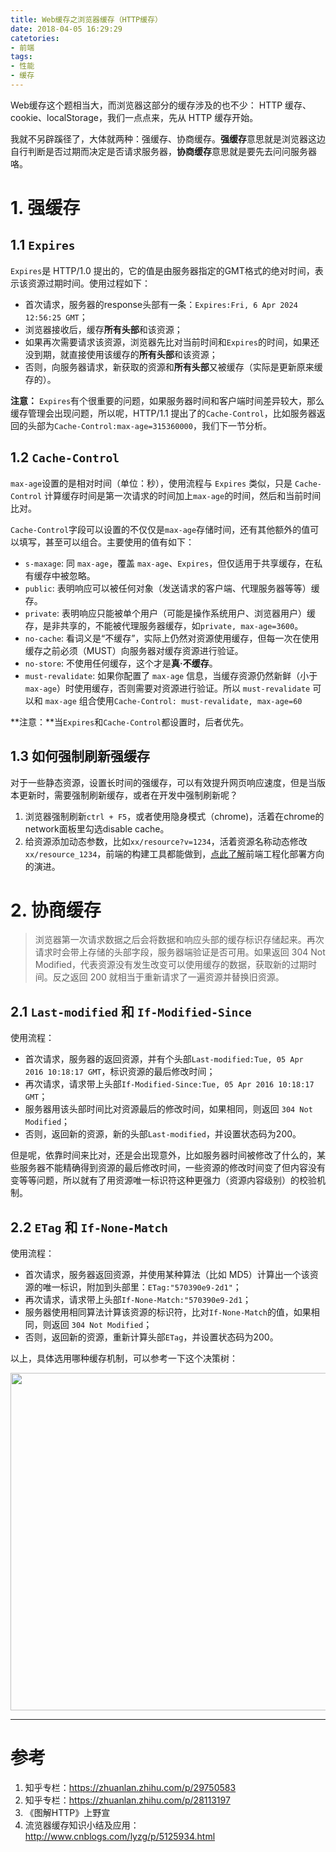 ```yaml
---
title: Web缓存之浏览器缓存（HTTP缓存）
date: 2018-04-05 16:29:29
catetories:
- 前端
tags:
- 性能
- 缓存
---
```


Web缓存这个题相当大，而浏览器这部分的缓存涉及的也不少： HTTP 缓存、cookie、localStorage，我们一点点来，先从 HTTP 缓存开始。

我就不另辟蹊径了，大体就两种：强缓存、协商缓存。**强缓存**意思就是浏览器这边自行判断是否过期而决定是否请求服务器，**协商缓存**意思就是要先去问问服务器咯。
<!--more-->
# 1. 强缓存

## 1.1 `Expires`

`Expires`是 HTTP/1.0 提出的，它的值是由服务器指定的GMT格式的绝对时间，表示该资源过期时间。使用过程如下：

* 首次请求，服务器的response头部有一条：`Expires:Fri, 6 Apr 2024 12:56:25 GMT`；
* 浏览器接收后，缓存**所有头部**和该资源；
* 如果再次需要请求该资源，浏览器先比对当前时间和`Expires`的时间，如果还没到期，就直接使用该缓存的**所有头部**和该资源；
* 否则，向服务器请求，新获取的资源和**所有头部**又被缓存（实际是更新原来缓存的）。

**注意：** `Expires`有个很重要的问题，如果服务器时间和客户端时间差异较大，那么缓存管理会出现问题，所以呢，HTTP/1.1 提出了的`Cache-Control`，比如服务器返回的头部为`Cache-Control:max-age=315360000`，我们下一节分析。

## 1.2 `Cache-Control`

`max-age`设置的是相对时间（单位：秒），使用流程与 `Expires` 类似，只是 `Cache-Control` 计算缓存时间是第一次请求的时间加上`max-age`的时间，然后和当前时间比对。

`Cache-Control`字段可以设置的不仅仅是`max-age`存储时间，还有其他额外的值可以填写，甚至可以组合。主要使用的值有如下：

* `s-maxage`: 同 `max-age`，覆盖 `max-age`、`Expires`，但仅适用于共享缓存，在私有缓存中被忽略。
* `public`: 表明响应可以被任何对象（发送请求的客户端、代理服务器等等）缓存。
* `private`: 表明响应只能被单个用户（可能是操作系统用户、浏览器用户）缓存，是非共享的，不能被代理服务器缓存，如`private, max-age=3600`。
* `no-cache`: 看词义是“不缓存”，实际上仍然对资源使用缓存，但每一次在使用缓存之前必须（MUST）向服务器对缓存资源进行验证。
* `no-store`: 不使用任何缓存，这个才是**真·不缓存**。
* `must-revalidate`: 如果你配置了 `max-age` 信息，当缓存资源仍然新鲜（小于 `max-age`）时使用缓存，否则需要对资源进行验证。所以 `must-revalidate` 可以和 `max-age` 组合使用`Cache-Control: must-revalidate, max-age=60`

**注意：**当`Expires`和`Cache-Control`都设置时，后者优先。

## 1.3 如何强制刷新强缓存

对于一些静态资源，设置长时间的强缓存，可以有效提升网页响应速度，但是当版本更新时，需要强制刷新缓存，或者在开发中强制刷新呢？

1. 浏览器强制刷新`ctrl + F5`，或者使用隐身模式（chrome)，活着在chrome的network面板里勾选disable cache。
2. 给资源添加动态参数，比如`xx/resource?v=1234`，活着资源名称动态修改`xx/resource_1234`，前端的构建工具都能做到，[点此了解](https://www.zhihu.com/question/20790576)前端工程化部署方向的演进。

# 2. 协商缓存

> 浏览器第一次请求数据之后会将数据和响应头部的缓存标识存储起来。再次请求时会带上存储的头部字段，服务器端验证是否可用。如果返回 304 Not Modified，代表资源没有发生改变可以使用缓存的数据，获取新的过期时间。反之返回 200 就相当于重新请求了一遍资源并替换旧资源。

## 2.1 `Last-modified` 和 `If-Modified-Since`

使用流程：

* 首次请求，服务器的返回资源，并有个头部`Last-modified:Tue, 05 Apr 2016 10:18:17 GMT`，标识资源的最后修改时间；
* 再次请求，请求带上头部`If-Modified-Since:Tue, 05 Apr 2016 10:18:17 GMT`；
* 服务器用该头部时间比对资源最后的修改时间，如果相同，则返回 `304 Not Modified`；
* 否则，返回新的资源，新的头部`Last-modified`，并设置状态码为200。

但是呢，依靠时间来比对，还是会出现意外，比如服务器时间被修改了什么的，某些服务器不能精确得到资源的最后修改时间，一些资源的修改时间变了但内容没有变等等问题，所以就有了用资源唯一标识符这种更强力（资源内容级别）的校验机制。

## 2.2 `ETag` 和 `If-None-Match`

使用流程：

* 首次请求，服务器返回资源，并使用某种算法（比如 MD5）计算出一个该资源的唯一标识，附加到头部里：`ETag:"570390e9-2d1"`；
* 再次请求，请求带上头部`If-None-Match:"570390e9-2d1`；
* 服务器使用相同算法计算该资源的标识符，比对`If-None-Match`的值，如果相同，则返回 `304 Not Modified`；
* 否则，返回新的资源，重新计算头部`ETag`，并设置状态码为200。

以上，具体选用哪种缓存机制，可以参考一下这个决策树：

<img src="https://developers.google.com/web/fundamentals/performance/optimizing-content-efficiency/images/http-cache-decision-tree.png" width=540>

------
# 参考

1. 知乎专栏：https://zhuanlan.zhihu.com/p/29750583
2. 知乎专栏：https://zhuanlan.zhihu.com/p/28113197
3. 《图解HTTP》上野宣
4. 流览器缓存知识小结及应用：http://www.cnblogs.com/lyzg/p/5125934.html